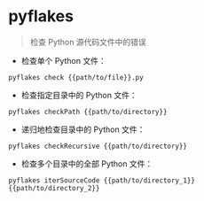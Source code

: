# pyflakes

> 检查 Python 源代码文件中的错误

- 检查单个 Python 文件：

`pyflakes check {{path/to/file}}.py`

- 检查指定目录中的 Python 文件：

`pyflakes checkPath {{path/to/directory}}`

- 递归地检查目录中的 Python 文件：

`pyflakes checkRecursive {{path/to/directory}}`

- 检查多个目录中的全部 Python 文件：

`pyflakes iterSourceCode {{path/to/directory_1}} {{path/to/directory_2}}`

[#]: contributors: ([王興與·區塊鏈·Linux中國])